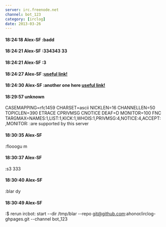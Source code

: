 ```yaml
---
server: irc.freenode.net
channel: bot_123
category: [irclog]
date: 2013-03-26
---
```


#### 18:24:18 Alex-SF :badd
#### 18:24:21 Alex-SF :334343 33
#### 18:24:21 Alex-SF :3
#### 18:24:27 Alex-SF :<a href="hackme.com">useful link!</a>
#### 18:24:30 Alex-SF :another one here <a href="hackme.com">useful link!</a>
#### 18:29:57 unknown
 CASEMAPPING=rfc1459 CHARSET=ascii NICKLEN=16 CHANNELLEN=50 TOPICLEN=390 ETRACE CPRIVMSG CNOTICE DEAF=D MONITOR=100 FNC TARGMAX=NAMES:1,LIST:1,KICK:1,WHOIS:1,PRIVMSG:4,NOTICE:4,ACCEPT:,MONITOR: :are supported by this server
#### 18:30:35 Alex-SF
 :flooogu m
#### 18:30:37 Alex-SF
 :s3 333
#### 18:30:40 Alex-SF
 :blar dy
#### 18:30:49 Alex-SF
 :$ rerun ircbot: start --dir /tmp/blar --repo git@github.com:ahonor/irclog-ghpages.git --channel bot_123
